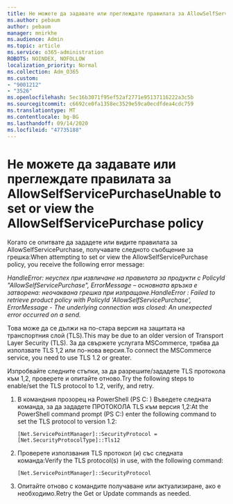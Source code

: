 ```yaml
---
title: Не можете да задавате или преглеждате правилата за AllowSelfServicePurchase
ms.author: pebaum
author: pebaum
manager: mnirkhe
ms.audience: Admin
ms.topic: article
ms.service: o365-administration
ROBOTS: NOINDEX, NOFOLLOW
localization_priority: Normal
ms.collection: Adm_O365
ms.custom:
- "9001212"
- "3526"
ms.openlocfilehash: 5ec16b3071f95ef52af2771e95137116222a3c5b
ms.sourcegitcommit: c6692ce0fa1358ec3529e59ca0ecdfdea4cdc759
ms.translationtype: MT
ms.contentlocale: bg-BG
ms.lasthandoff: 09/14/2020
ms.locfileid: "47735188"
---
```

# <a name="unable-to-set-or-view-the-allowselfservicepurchase-policy"></a><span data-ttu-id="0e590-102">Не можете да задавате или преглеждате правилата за AllowSelfServicePurchase</span><span class="sxs-lookup"><span data-stu-id="0e590-102">Unable to set or view the AllowSelfServicePurchase policy</span></span>

<span data-ttu-id="0e590-103">Когато се опитвате да зададете или видите правилата за AllowSelfServicePurchase, получавате следното съобщение за грешка:</span><span class="sxs-lookup"><span data-stu-id="0e590-103">When attempting to set or view the AllowSelfServicePurchase policy, you receive the following error message:</span></span>

<span data-ttu-id="0e590-104">*HandleError: неуспех при извличане на правилата за продукти с PolicyId "AllowSelfServicePurchase", ErrorMessage – основната връзка е затворена: неочаквана грешка при изпращане.*</span><span class="sxs-lookup"><span data-stu-id="0e590-104">*HandleError : Failed to retrieve product policy with PolicyId 'AllowSelfServicePurchase', ErrorMessage - The underlying connection was closed: An unexpected error occurred on a send.*</span></span>

<span data-ttu-id="0e590-105">Това може да се дължи на по-стара версия на защитата на транспортния слой (TLS).</span><span class="sxs-lookup"><span data-stu-id="0e590-105">This may be due to an older version of Transport Layer Security (TLS).</span></span> <span data-ttu-id="0e590-106">За да свържете услугата MSCommerce, трябва да използвате TLS 1,2 или по-нова версия.</span><span class="sxs-lookup"><span data-stu-id="0e590-106">To connect the MSCommerce service, you need to use TLS 1.2 or greater.</span></span>  

<span data-ttu-id="0e590-107">Изпробвайте следните стъпки, за да разрешите/зададете TLS протокола към 1,2, проверете и опитайте отново.</span><span class="sxs-lookup"><span data-stu-id="0e590-107">Try the following steps to enable/set the TLS protocol to 1.2, verify, and retry.</span></span>
 1. <span data-ttu-id="0e590-108">В командния прозорец на PowerShell (PS C: \) Въведете следната команда, за да зададете ПРОТОКОЛА TLS към версия 1,2:</span><span class="sxs-lookup"><span data-stu-id="0e590-108">At the PowerShell command prompt (PS C:\) enter the following command to set the TLS protocol to version 1.2:</span></span>

    `[Net.ServicePointManager]::SecurityProtocol = [Net.SecurityProtocolType]::Tls12`

2. <span data-ttu-id="0e590-109">Проверете използвания TLS протокол (и) със следната команда:</span><span class="sxs-lookup"><span data-stu-id="0e590-109">Verify the TLS protocol(s) in use, with the following command:</span></span>

    `[Net.ServicePointManager]::SecurityProtocol` 

3. <span data-ttu-id="0e590-110">Опитайте отново с командите получаване или актуализиране, ако е необходимо.</span><span class="sxs-lookup"><span data-stu-id="0e590-110">Retry the Get or Update commands as needed.</span></span>

